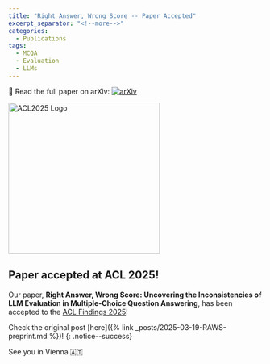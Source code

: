 ```yaml
---
title: "Right Answer, Wrong Score -- Paper Accepted"
excerpt_separator: "<!--more-->"
categories:
  - Publications
tags:
  - MCQA
  - Evaluation
  - LLMs
---
```

📄 Read the full paper on arXiv: [![arXiv](https://img.shields.io/badge/arXiv-paper-b31b1b.svg)](https://arxiv.org/abs/2503.14996) 

<img src="../../assets/images/acl2025_id-square_black_600x600.png" alt="ACL2025 Logo" width="300"/>

## Paper accepted at ACL 2025!
Our paper, **Right Answer, Wrong Score: Uncovering the Inconsistencies of LLM Evaluation in Multiple-Choice Question Answering**, has been accepted to the [ACL Findings 2025](https://2025.aclweb.org/program/find_papers/)!

Check the original post [here]({% link _posts/2025-03-19-RAWS-preprint.md %})!
{: .notice--success}

See you in Vienna 🇦🇹